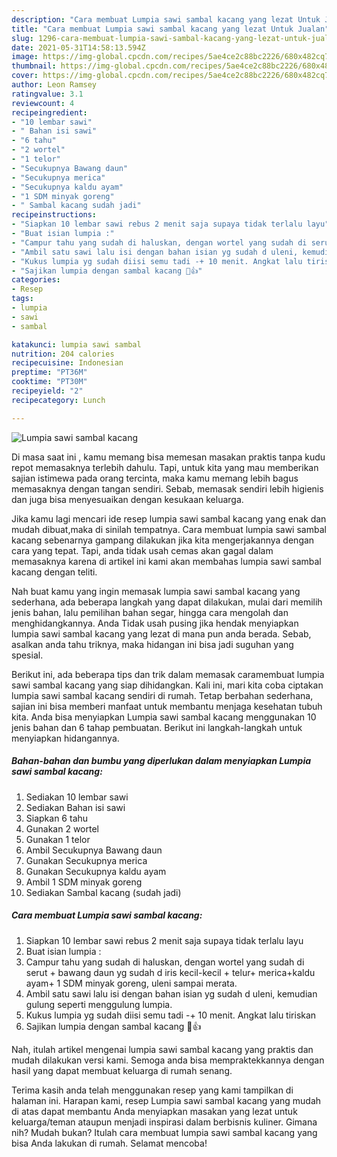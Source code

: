 ```yaml
---
description: "Cara membuat Lumpia sawi sambal kacang yang lezat Untuk Jualan"
title: "Cara membuat Lumpia sawi sambal kacang yang lezat Untuk Jualan"
slug: 1296-cara-membuat-lumpia-sawi-sambal-kacang-yang-lezat-untuk-jualan
date: 2021-05-31T14:58:13.594Z
image: https://img-global.cpcdn.com/recipes/5ae4ce2c88bc2226/680x482cq70/lumpia-sawi-sambal-kacang-foto-resep-utama.jpg
thumbnail: https://img-global.cpcdn.com/recipes/5ae4ce2c88bc2226/680x482cq70/lumpia-sawi-sambal-kacang-foto-resep-utama.jpg
cover: https://img-global.cpcdn.com/recipes/5ae4ce2c88bc2226/680x482cq70/lumpia-sawi-sambal-kacang-foto-resep-utama.jpg
author: Leon Ramsey
ratingvalue: 3.1
reviewcount: 4
recipeingredient:
- "10 lembar sawi"
- " Bahan isi sawi"
- "6 tahu"
- "2 wortel"
- "1 telor"
- "Secukupnya Bawang daun"
- "Secukupnya merica"
- "Secukupnya kaldu ayam"
- "1 SDM minyak goreng"
- " Sambal kacang sudah jadi"
recipeinstructions:
- "Siapkan 10 lembar sawi rebus 2 menit saja supaya tidak terlalu layu"
- "Buat isian lumpia :"
- "Campur tahu yang sudah di haluskan, dengan wortel yang sudah di serut + bawang daun yg sudah d iris kecil-kecil + telur+ merica+kaldu ayam+ 1 SDM minyak goreng, uleni sampai merata."
- "Ambil satu sawi lalu isi dengan bahan isian yg sudah d uleni, kemudian gulung seperti menggulung lumpia."
- "Kukus lumpia yg sudah diisi semu tadi -+ 10 menit. Angkat lalu tiriskan"
- "Sajikan lumpia dengan sambal kacang 🤗👍"
categories:
- Resep
tags:
- lumpia
- sawi
- sambal

katakunci: lumpia sawi sambal 
nutrition: 204 calories
recipecuisine: Indonesian
preptime: "PT36M"
cooktime: "PT30M"
recipeyield: "2"
recipecategory: Lunch

---
```



![Lumpia sawi sambal kacang](https://img-global.cpcdn.com/recipes/5ae4ce2c88bc2226/680x482cq70/lumpia-sawi-sambal-kacang-foto-resep-utama.jpg)

Di masa  saat ini , kamu memang bisa memesan masakan praktis tanpa kudu repot memasaknya terlebih dahulu. Tapi, untuk kita yang mau memberikan sajian istimewa pada orang tercinta, maka kamu memang lebih bagus memasaknya dengan tangan sendiri. Sebab, memasak sendiri lebih higienis dan juga bisa menyesuaikan dengan kesukaan keluarga.

Jika kamu lagi mencari ide resep lumpia sawi sambal kacang yang enak dan mudah dibuat,maka di sinilah tempatnya. Cara membuat lumpia sawi sambal kacang  sebenarnya gampang dilakukan jika kita mengerjakannya dengan cara yang tepat. Tapi, anda tidak usah cemas akan gagal dalam memasaknya 
karena di artikel ini kami akan membahas lumpia sawi sambal kacang dengan teliti.  



Nah buat kamu yang ingin memasak lumpia sawi sambal kacang yang sederhana, ada beberapa langkah yang dapat dilakukan, mulai dari memilih jenis bahan, lalu pemilihan bahan segar, hingga cara mengolah dan menghidangkannya. Anda Tidak usah pusing jika hendak menyiapkan lumpia sawi sambal kacang yang lezat di mana pun anda berada. Sebab, asalkan anda  tahu triknya, maka hidangan ini bisa jadi suguhan yang spesial.

Berikut ini, ada beberapa tips dan trik dalam memasak caramembuat lumpia sawi sambal kacang yang siap dihidangkan. Kali ini, mari kita coba ciptakan lumpia sawi sambal kacang sendiri di rumah. Tetap berbahan sederhana, sajian ini bisa memberi manfaat untuk membantu menjaga kesehatan tubuh kita. Anda bisa menyiapkan Lumpia sawi sambal kacang menggunakan 10 jenis bahan dan 6 tahap pembuatan. Berikut ini langkah-langkah untuk menyiapkan hidangannya.

<!--inarticleads1-->

##### Bahan-bahan dan bumbu yang diperlukan dalam menyiapkan Lumpia sawi sambal kacang:

1. Sediakan 10 lembar sawi
1. Sediakan  Bahan isi sawi
1. Siapkan 6 tahu
1. Gunakan 2 wortel
1. Gunakan 1 telor
1. Ambil Secukupnya Bawang daun
1. Gunakan Secukupnya merica
1. Gunakan Secukupnya kaldu ayam
1. Ambil 1 SDM minyak goreng
1. Sediakan  Sambal kacang (sudah jadi)




<!--inarticleads2-->

##### Cara membuat Lumpia sawi sambal kacang:

1. Siapkan 10 lembar sawi rebus 2 menit saja supaya tidak terlalu layu
1. Buat isian lumpia :
1. Campur tahu yang sudah di haluskan, dengan wortel yang sudah di serut + bawang daun yg sudah d iris kecil-kecil + telur+ merica+kaldu ayam+ 1 SDM minyak goreng, uleni sampai merata.
1. Ambil satu sawi lalu isi dengan bahan isian yg sudah d uleni, kemudian gulung seperti menggulung lumpia.
1. Kukus lumpia yg sudah diisi semu tadi -+ 10 menit. Angkat lalu tiriskan
1. Sajikan lumpia dengan sambal kacang 🤗👍




Nah, itulah artikel mengenai  lumpia sawi sambal kacang  yang praktis dan mudah dilakukan versi kami. Semoga anda bisa mempraktekkannya dengan hasil yang dapat membuat keluarga di rumah senang. 

Terima kasih anda telah menggunakan resep yang kami tampilkan di halaman ini. Harapan kami, resep  Lumpia sawi sambal kacang yang mudah di atas dapat membantu Anda menyiapkan masakan yang lezat untuk keluarga/teman ataupun menjadi inspirasi dalam berbisnis kuliner. Gimana nih? Mudah bukan? Itulah cara membuat lumpia sawi sambal kacang yang bisa Anda lakukan di rumah. Selamat mencoba!

